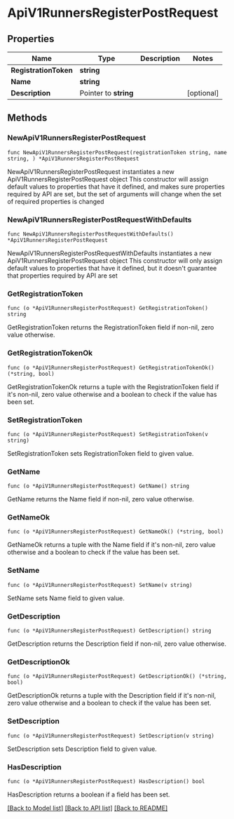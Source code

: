 # ApiV1RunnersRegisterPostRequest

## Properties

Name | Type | Description | Notes
------------ | ------------- | ------------- | -------------
**RegistrationToken** | **string** |  | 
**Name** | **string** |  | 
**Description** | Pointer to **string** |  | [optional] 

## Methods

### NewApiV1RunnersRegisterPostRequest

`func NewApiV1RunnersRegisterPostRequest(registrationToken string, name string, ) *ApiV1RunnersRegisterPostRequest`

NewApiV1RunnersRegisterPostRequest instantiates a new ApiV1RunnersRegisterPostRequest object
This constructor will assign default values to properties that have it defined,
and makes sure properties required by API are set, but the set of arguments
will change when the set of required properties is changed

### NewApiV1RunnersRegisterPostRequestWithDefaults

`func NewApiV1RunnersRegisterPostRequestWithDefaults() *ApiV1RunnersRegisterPostRequest`

NewApiV1RunnersRegisterPostRequestWithDefaults instantiates a new ApiV1RunnersRegisterPostRequest object
This constructor will only assign default values to properties that have it defined,
but it doesn't guarantee that properties required by API are set

### GetRegistrationToken

`func (o *ApiV1RunnersRegisterPostRequest) GetRegistrationToken() string`

GetRegistrationToken returns the RegistrationToken field if non-nil, zero value otherwise.

### GetRegistrationTokenOk

`func (o *ApiV1RunnersRegisterPostRequest) GetRegistrationTokenOk() (*string, bool)`

GetRegistrationTokenOk returns a tuple with the RegistrationToken field if it's non-nil, zero value otherwise
and a boolean to check if the value has been set.

### SetRegistrationToken

`func (o *ApiV1RunnersRegisterPostRequest) SetRegistrationToken(v string)`

SetRegistrationToken sets RegistrationToken field to given value.


### GetName

`func (o *ApiV1RunnersRegisterPostRequest) GetName() string`

GetName returns the Name field if non-nil, zero value otherwise.

### GetNameOk

`func (o *ApiV1RunnersRegisterPostRequest) GetNameOk() (*string, bool)`

GetNameOk returns a tuple with the Name field if it's non-nil, zero value otherwise
and a boolean to check if the value has been set.

### SetName

`func (o *ApiV1RunnersRegisterPostRequest) SetName(v string)`

SetName sets Name field to given value.


### GetDescription

`func (o *ApiV1RunnersRegisterPostRequest) GetDescription() string`

GetDescription returns the Description field if non-nil, zero value otherwise.

### GetDescriptionOk

`func (o *ApiV1RunnersRegisterPostRequest) GetDescriptionOk() (*string, bool)`

GetDescriptionOk returns a tuple with the Description field if it's non-nil, zero value otherwise
and a boolean to check if the value has been set.

### SetDescription

`func (o *ApiV1RunnersRegisterPostRequest) SetDescription(v string)`

SetDescription sets Description field to given value.

### HasDescription

`func (o *ApiV1RunnersRegisterPostRequest) HasDescription() bool`

HasDescription returns a boolean if a field has been set.


[[Back to Model list]](../README.md#documentation-for-models) [[Back to API list]](../README.md#documentation-for-api-endpoints) [[Back to README]](../README.md)


